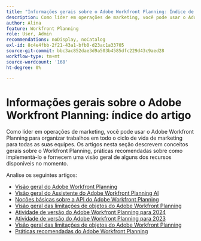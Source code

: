 ```yaml
---
title: "Informações gerais sobre o Adobe Workfront Planning: Índice de Artigos"
description: Como líder em operações de marketing, você pode usar o Adobe Workfront Planning para organizar trabalhos em todo o ciclo de vida de marketing para todas as suas equipes. Os artigos nesta seção descrevem conceitos gerais sobre o Workfront Planning, práticas recomendadas sobre como implementá-lo e fornecem uma visão geral de alguns dos recursos disponíveis no momento.
author: Alina
feature: Workfront Planning
role: User, Admin
recommendations: noDisplay, noCatalog
exl-id: 8c4e4fbb-2f21-43a1-bfb0-d23ac1a33705
source-git-commit: bbc3ac852dae3d9a503b4585dfc229d43c9aed28
workflow-type: tm+mt
source-wordcount: '168'
ht-degree: 0%

---
```




# Informações gerais sobre o Adobe Workfront Planning: índice do artigo

Como líder em operações de marketing, você pode usar o Adobe Workfront Planning para organizar trabalhos em todo o ciclo de vida de marketing para todas as suas equipes. Os artigos nesta seção descrevem conceitos gerais sobre o Workfront Planning, práticas recomendadas sobre como implementá-lo e fornecem uma visão geral de alguns dos recursos disponíveis no momento.

Analise os seguintes artigos:

* [Visão geral do Adobe Workfront Planning](/help/quicksilver/planning/general/planning-overview.md)
* [Visão geral do Assistente do Adobe Workfront Planning AI](/help/quicksilver/planning/general/planning-ai-assistant-overview.md)
* [Noções básicas sobre a API do Adobe Workfront Planning](/help/quicksilver/planning/general/planning-api-basics.md)
* [Visão geral das limitações de objetos do Adobe Workfront Planning](/help/quicksilver/planning/general/limitations-overview.md)
* [Atividade de versão do Adobe Workfront Planning para 2024](/help/quicksilver/planning/general/release-activity.md)
* [Atividade de versão do Adobe Workfront Planning para 2023](/help/quicksilver/planning/general/release-activity-archives-2023.md)
* [Visão geral das limitações de objetos do Adobe Workfront Planning](/help/quicksilver/planning/general/limitations-overview.md)
* [Práticas recomendadas do Adobe Workfront Planning](/help/quicksilver/planning/general/planning-best-practices.md)



